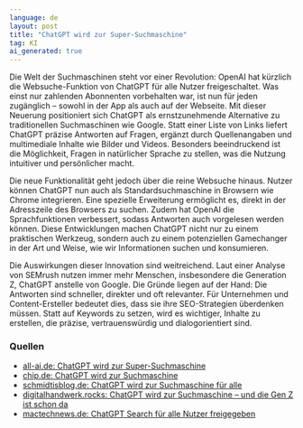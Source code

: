 ```yaml
---
language: de
layout: post
title: "ChatGPT wird zur Super-Suchmaschine"
tag: KI
ai_generated: true
---
```

Die Welt der Suchmaschinen steht vor einer Revolution: OpenAI hat kürzlich die Websuche-Funktion von ChatGPT für alle Nutzer freigeschaltet. Was einst nur zahlenden Abonnenten vorbehalten war, ist nun für jeden zugänglich – sowohl in der App als auch auf der Webseite. Mit dieser Neuerung positioniert sich ChatGPT als ernstzunehmende Alternative zu traditionellen Suchmaschinen wie Google. Statt einer Liste von Links liefert ChatGPT präzise Antworten auf Fragen, ergänzt durch Quellenangaben und multimediale Inhalte wie Bilder und Videos. Besonders beeindruckend ist die Möglichkeit, Fragen in natürlicher Sprache zu stellen, was die Nutzung intuitiver und persönlicher macht.

<!--more-->

Die neue Funktionalität geht jedoch über die reine Websuche hinaus. Nutzer können ChatGPT nun auch als Standardsuchmaschine in Browsern wie Chrome integrieren. Eine spezielle Erweiterung ermöglicht es, direkt in der Adresszeile des Browsers zu suchen. Zudem hat OpenAI die Sprachfunktionen verbessert, sodass Antworten auch vorgelesen werden können. Diese Entwicklungen machen ChatGPT nicht nur zu einem praktischen Werkzeug, sondern auch zu einem potenziellen Gamechanger in der Art und Weise, wie wir Informationen suchen und konsumieren.

Die Auswirkungen dieser Innovation sind weitreichend. Laut einer Analyse von SEMrush nutzen immer mehr Menschen, insbesondere die Generation Z, ChatGPT anstelle von Google. Die Gründe liegen auf der Hand: Die Antworten sind schneller, direkter und oft relevanter. Für Unternehmen und Content-Ersteller bedeutet dies, dass sie ihre SEO-Strategien überdenken müssen. Statt auf Keywords zu setzen, wird es wichtiger, Inhalte zu erstellen, die präzise, vertrauenswürdig und dialogorientiert sind.

### Quellen
- [all-ai.de: ChatGPT wird zur Super-Suchmaschine](https://www.all-ai.de/news/top-news24/openai-chatgpt-suche)
- [chip.de: ChatGPT wird zur Suchmaschine](https://www.chip.de/nachrichten/kuenstliche-intelligenz,135700/chatgpt-wird-zur-suchmaschine-jetzt-endlich-fuer-alle_b44bd3ff-36f5-4f91-8301-44abaed020ae.html)
- [schmidtisblog.de: ChatGPT wird zur Suchmaschine für alle](https://www.schmidtisblog.de/chatgpt-wird-zur-suchmaschine-fuer-alle-1764981/)
- [digitalhandwerk.rocks: ChatGPT wird zur Suchmaschine – und die Gen Z ist schon da](https://digitalhandwerk.rocks/ki/chatgpt-wird-zur-suchmaschine-und-die-gen-z-ist-schon-da/)
- [mactechnews.de: ChatGPT Search für alle Nutzer freigegeben](https://www.mactechnews.de/news/article/ChatGPT-Search-fuer-alle-Nutzer-freigegeben-Websuche-soll-Google-ersetzen-186293.html)
